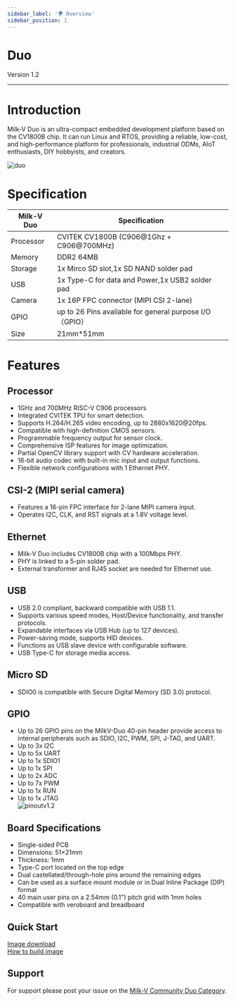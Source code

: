 ```yaml
---
sidebar_label: '🌍 Overview'
sidebar_position: 1
---
```


# Duo

Version 1.2 

-------------------------
# Introduction
Milk-V Duo is an ultra-compact embedded development platform based on the CV1800B chip. It can run Linux and RTOS, providing a reliable, low-cost, and high-performance platform for professionals, industrial ODMs, AIoT enthusiasts, DIY hobbyists, and creators.  
  
![duo](/docs/duo/duo-v1.2.png)

# Specification
| Milk-V Duo | Specification                                           |
| ---------- | ------------------------------------------------------- |
| Processor  | CVITEK CV1800B (C906@1Ghz + C906@700MHz)                |
| Memory     | DDR2 64MB                                               |
| Storage    | 1x Mirco SD slot,1x SD NAND solder pad                  |
| USB        | 1x Type-C for data and Power,1x USB2 solder pad         |
| Camera     | 1x 16P FPC connector (MIPI CSI 2-lane)                  |
| GPIO       | up to 26 Pins available for general purpose I/O（GPIO） |
| Size       | 21mm*51mm                                               |
# Features 

## Processor
- 1GHz and 700MHz RISC-V C906 processors
- Integrated CVITEK TPU for smart detection.
- Supports H.264/H.265 video encoding, up to 2880x1620@20fps.
- Compatible with high-definition CMOS sensors.
- Programmable frequency output for sensor clock.
- Comprehensive ISP features for image optimization.
- Partial OpenCV library support with CV hardware acceleration.
- 16-bit audio codec with built-in mic input and output functions.
- Flexible network configurations with 1 Ethernet PHY.

## CSI-2 (MIPI serial camera)
- Features a 16-pin FPC interface for 2-lane MIPI camera input.
- Operates I2C, CLK, and RST signals at a 1.8V voltage level.

## Ethernet
- Milk-V Duo includes CV1800B chip with a 100Mbps PHY.
- PHY is linked to a 5-pin solder pad.
- External transformer and RJ45 socket are needed for Ethernet use.

## USB
- USB 2.0 compliant, backward compatible with USB 1.1.
- Supports various speed modes, Host/Device functionality, and transfer protocols.
- Expandable interfaces via USB Hub (up to 127 devices).
- Power-saving mode, supports HID devices.
- Functions as USB slave device with configurable software.
- USB Type-C for storage media access.

## Micro SD
- SDIO0 is compatible with Secure Digital Memory (SD 3.0) protocol.

## GPIO 
- Up to 26 GPIO pins on the MilkV-Duo 40-pin header provide access to internal peripherals such as SDIO, I2C, PWM, SPI, J-TAG, and UART.
- Up to 3x I2C
- Up to 5x UART
- Up to 1x SDIO1
- Up to 1x SPI
- Up to 2x ADC
- Up to 7x PWM
- Up to 1x RUN
- Up to 1x JTAG  
![pinoutv1.2](/docs/duo/pinout.webp)


## Board Specifications
- Single-sided PCB
- Dimensions: 51×21mm
- Thickness: 1mm
- Type-C port located on the top edge
- Dual castellated/through-hole pins around the remaining edges
- Can be used as a surface mount module or in Dual Inline Package (DIP) format
- 40 main user pins on a 2.54mm (0.1") pitch grid with 1mm holes
- Compatible with veroboard and breadboard

## Quick Start
[Image download](https://github.com/milk-v/duo-manifest/releases)  
[How to build image](https://github.com/milk-v/duo-manifest)  

## Support
For support please post your issue on the [Milk-V Community Duo Category](https://community.milkv.io/c/duo/5).
